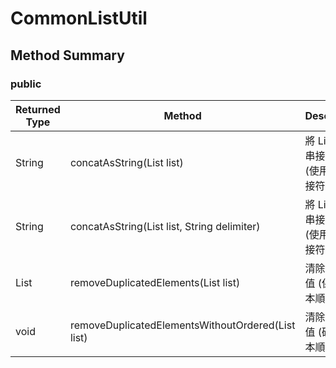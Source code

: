 # CommonListUtil



## Method Summary

### public

| Returned Type | Method                                   | Description               |
| ------------- | ---------------------------------------- | ------------------------- |
| String        | concatAsString(List<T> list)             | 將 List 的值串接成字串 (使用預設串接符號) |
| String        | concatAsString(List<T> list, String delimiter) | 將 List 的值串接成字串 (使用指定串接符號) |
| List<T>       | removeDuplicatedElements(List<T> list)   | 清除重複的值 (保留原本順序)           |
| void          | removeDuplicatedElementsWithoutOrdered(List<T> list) | 清除重複的值 (破壞原本順序)           |

